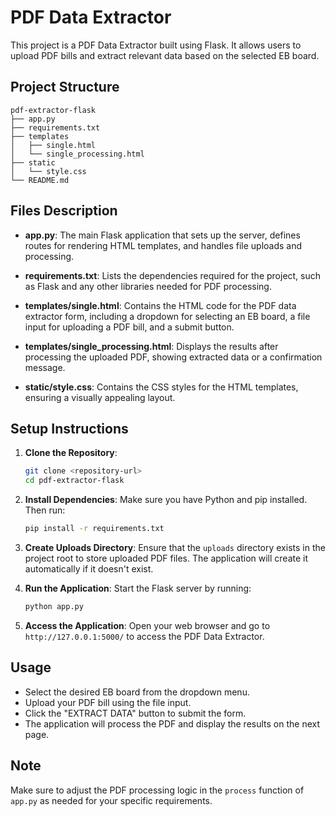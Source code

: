 # PDF Data Extractor

This project is a PDF Data Extractor built using Flask. It allows users to upload PDF bills and extract relevant data based on the selected EB board.

## Project Structure

```
pdf-extractor-flask
├── app.py
├── requirements.txt
├── templates
│   ├── single.html
│   └── single_processing.html
├── static
│   └── style.css
└── README.md
```

## Files Description

- **app.py**: The main Flask application that sets up the server, defines routes for rendering HTML templates, and handles file uploads and processing.

- **requirements.txt**: Lists the dependencies required for the project, such as Flask and any other libraries needed for PDF processing.

- **templates/single.html**: Contains the HTML code for the PDF data extractor form, including a dropdown for selecting an EB board, a file input for uploading a PDF bill, and a submit button.

- **templates/single_processing.html**: Displays the results after processing the uploaded PDF, showing extracted data or a confirmation message.

- **static/style.css**: Contains the CSS styles for the HTML templates, ensuring a visually appealing layout.

## Setup Instructions

1. **Clone the Repository**: 
   ```bash
   git clone <repository-url>
   cd pdf-extractor-flask
   ```

2. **Install Dependencies**: 
   Make sure you have Python and pip installed. Then run:
   ```bash
   pip install -r requirements.txt
   ```

3. **Create Uploads Directory**: 
   Ensure that the `uploads` directory exists in the project root to store uploaded PDF files. The application will create it automatically if it doesn't exist.

4. **Run the Application**: 
   Start the Flask server by running:
   ```bash
   python app.py
   ```

5. **Access the Application**: 
   Open your web browser and go to `http://127.0.0.1:5000/` to access the PDF Data Extractor.

## Usage

- Select the desired EB board from the dropdown menu.
- Upload your PDF bill using the file input.
- Click the "EXTRACT DATA" button to submit the form.
- The application will process the PDF and display the results on the next page.

## Note

Make sure to adjust the PDF processing logic in the `process` function of `app.py` as needed for your specific requirements.